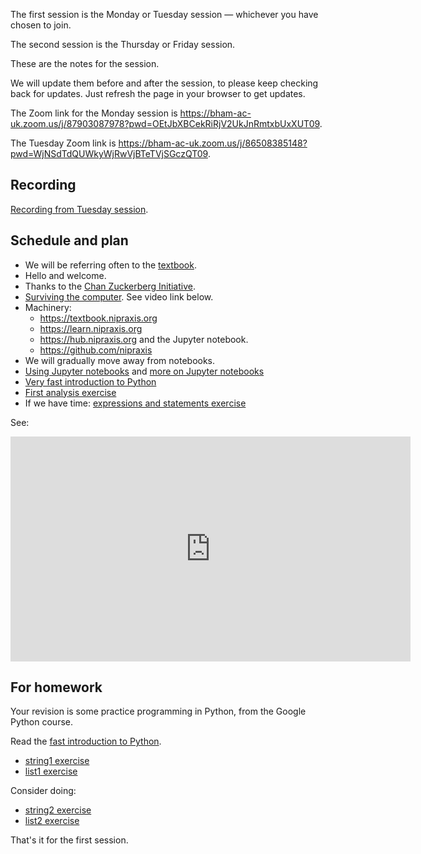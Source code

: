 The first session is the Monday or Tuesday session — whichever you have chosen
to join.

The second session is the Thursday or Friday session.

These are the notes for the session.

We will update them before and after the session, to please keep checking back for updates.  Just refresh the page in your browser to get updates.

The Zoom link for the Monday session is <https://bham-ac-uk.zoom.us/j/87903087978?pwd=OEtJbXBCekRiRjV2UkJnRmtxbUxXUT09>.

The Tuesday Zoom link is <https://bham-ac-uk.zoom.us/j/86508385148?pwd=WjNSdTdQUWkyWjRwVjBTeTVjSGczQT09>.

## Recording

[Recording from Tuesday session](https://bham-ac-uk.zoom.us/rec/share/5fw3ym-BAdaLhWb58LFnIb6ClIwewh4IrMJ12FIh8icHahwS5RBCN74zBosso395.jRuTMmVJzRm5PB3r).

## Schedule and plan

- We will be referring often to the [textbook](https://textbook.nipraxis.org).
- Hello and welcome.
- Thanks to the [Chan Zuckerberg
  Initiative](https://chanzuckerberg.com/eoss/proposals/strengthening-community-and-code-foundations-for-brain-imaging/).
- [Surviving the
  computer](https://textbook.nipraxis.org/surviving_computers.html).  See video link below.
- Machinery:
    - <https://textbook.nipraxis.org>
    - <https://learn.nipraxis.org>
    - <https://hub.nipraxis.org> and the Jupyter notebook.
    - <https://github.com/nipraxis>
- We will gradually move away from notebooks.
- [Using Jupyter notebooks](https://textbook.nipraxis.org/using_jupyter.html)
  and [more on Jupyter
  notebooks](https://textbook.nipraxis.org/more_on_jupyter.html)
- [Very fast introduction to Python](https://textbook.nipraxis.org/introducing_python.html)
- [First analysis exercise](https://hub.nipraxis.org/hub/user-redirect/git-pull?repo=https%3A//github.com/nipraxis/first_analysis&subPath=first_analysis.ipynb)
- If we have time: [expressions and
  statements exercise](https://hub.nipraxis.org/hub/user-redirect/git-pull?repo=https%3A//github.com/uob-cfd/exprs_states&subPath=exprs_states.ipynb)

See:

<iframe title="Surviving the computer" src="https://player.vimeo.com/video/693542789?h=63ccfc6dfa" width="640" height="360" frameborder="0" allowfullscreen></iframe>

## For homework

Your revision is some practice programming in Python, from the Google Python
course.

Read the [fast introduction to
Python](https://textbook.nipraxis.org/brisk_python.html).

- [string1 exercise](https://hub.nipraxis.org/hub/user-redirect/git-pull?repo=https%3A//github.com/nipraxis/google_string1&subPath=string1.ipynb)
- [list1 exercise](https://hub.nipraxis.org/hub/user-redirect/git-pull?repo=https%3A//github.com/nipraxis/google_list1&subPath=list1.ipynb)

Consider doing:

- [string2 exercise](https://hub.nipraxis.org/hub/user-redirect/git-pull?repo=https%3A//github.com/nipraxis/google_string2&subPath=string2.ipynb)
- [list2 exercise](https://hub.nipraxis.org/hub/user-redirect/git-pull?repo=https%3A//github.com/nipraxis/google_list2&subPath=list2.ipynb)


That's it for the first session.
